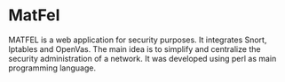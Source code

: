 MatFel
======

MATFEL is a web application for security purposes. It integrates Snort, Iptables and OpenVas. The main idea is to simplify and centralize the security administration of a network. It was developed using perl as main programming language.